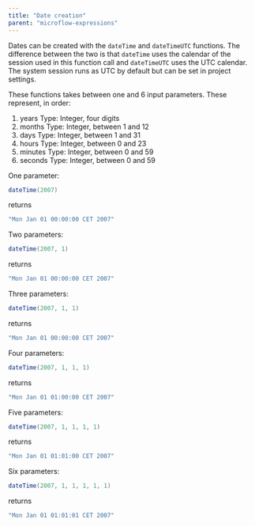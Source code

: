 ```yaml
---
title: "Date creation"
parent: "microflow-expressions"
---
```

Dates can be created with the `dateTime` and `dateTimeUTC` functions. The difference between the two is that `dateTime` uses the calendar of the session used in this function call and `dateTimeUTC` uses the UTC calendar. The system session runs as UTC by default but can be set in project settings.

These functions takes between one and 6 input parameters. These represent, in order:

1.  years
    Type: Integer, four digits
2.  months
    Type: Integer, between 1 and 12
3.  days
    Type: Integer, between 1 and 31
4.  hours
    Type: Integer, between 0 and 23
5.  minutes
    Type: Integer, between 0 and 59
6.  seconds
    Type: Integer, between 0 and 59

One parameter:

```java
dateTime(2007)

```

returns

```java
"Mon Jan 01 00:00:00 CET 2007"

```

Two parameters:

```java
dateTime(2007, 1)

```

returns

```java
"Mon Jan 01 00:00:00 CET 2007"

```

Three parameters:

```java
dateTime(2007, 1, 1)

```

returns

```java
"Mon Jan 01 00:00:00 CET 2007"

```

Four parameters:

```java
dateTime(2007, 1, 1, 1)

```

returns

```java
"Mon Jan 01 01:00:00 CET 2007"

```

Five parameters:

```java
dateTime(2007, 1, 1, 1, 1)

```

returns

```java
"Mon Jan 01 01:01:00 CET 2007"

```

Six parameters:

```java
dateTime(2007, 1, 1, 1, 1, 1)

```

returns

```java
"Mon Jan 01 01:01:01 CET 2007"

```
